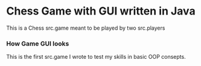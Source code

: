 # Chess Game with GUI written in Java

This is a Chess src.game meant to be played by two src.players

### How Game GUI looks


This is the first src.game I wrote to test my skills in basic OOP consepts.

